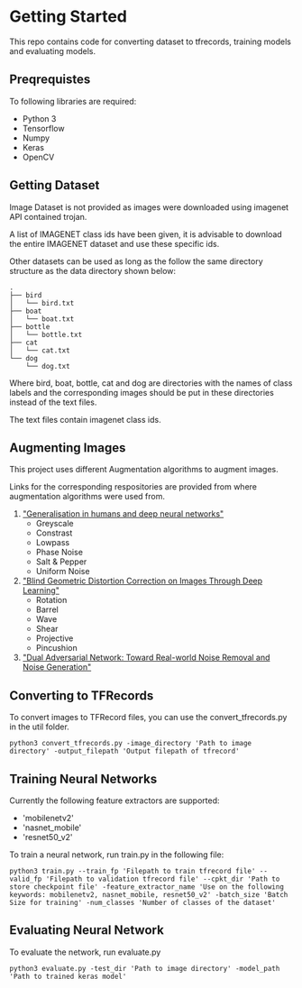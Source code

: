 # Getting Started
This repo contains code for converting dataset to tfrecords, training models and evaluating models.

## Preqrequistes

To following libraries are required:
* Python 3
* Tensorflow
* Numpy
* Keras
* OpenCV

## Getting Dataset

Image Dataset is not provided as images were downloaded using imagenet API contained trojan. 

A list of IMAGENET class ids have been given, it is advisable to download the entire IMAGENET dataset and use these specific ids.

Other datasets can be used as long as the follow the same directory structure as the data directory shown below:
```
.
├── bird
│   └── bird.txt
├── boat
│   └── boat.txt
├── bottle
│   └── bottle.txt
├── cat
│   └── cat.txt
└── dog
    └── dog.txt
```

Where bird, boat, bottle, cat and dog are directories with the names of class labels and the corresponding images should be put in these directories instead of the text files. 

The text files contain imagenet class ids.


## Augmenting Images

This project uses different Augmentation algorithms to augment images.

Links for the corresponding respositories are provided from where augmentation algorithms were used from. 

1. ["Generalisation in humans and deep neural networks"][1]
	- Greyscale
	- Constrast
	- Lowpass
	- Phase Noise
	- Salt & Pepper
	- Uniform Noise
2. ["Blind Geometric Distortion Correction on Images Through Deep Learning"][2]
	- Rotation
	- Barrel
	- Wave
	- Shear
	- Projective
	- Pincushion
3. ["Dual Adversarial Network: Toward Real-world Noise Removal and Noise Generation"][3]



## Converting to TFRecords

To convert images to TFRecord files, you can use the convert_tfrecords.py in the util folder.

```
python3 convert_tfrecords.py -image_directory 'Path to image directory' -output_filepath 'Output filepath of tfrecord'
```


## Training Neural Networks

Currently the following feature extractors are supported:
- 'mobilenetv2'
- 'nasnet_mobile'
- 'resnet50_v2'

To train a neural network, run train.py in the following file:
```
python3 train.py --train_fp 'Filepath to train tfrecord file' --valid_fp 'Filepath to validation tfrecord file' --cpkt_dir 'Path to store checkpoint file' -feature_extractor_name 'Use on the following keywords: mobilenetv2, nasnet_mobile, resnet50_v2' -batch_size 'Batch Size for training' -num_classes 'Number of classes of the dataset'
```


## Evaluating Neural Network

To evaluate the network, run evaluate.py
```
python3 evaluate.py -test_dir 'Path to image directory' -model_path 'Path to trained keras model'
```


[1]: https://github.com/rgeirhos/generalisation-humans-DNNs
[2]: https://github.com/xiaoyu258/GeoProj
[3]: https://github.com/zsyOAOA/DANet